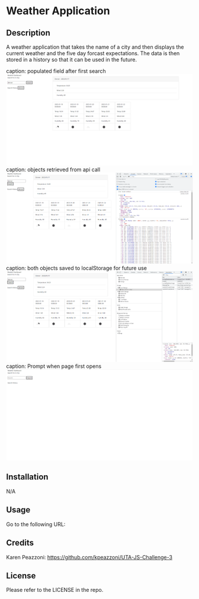 # Weather Application

## Description
A weather application that takes the name of a city and then displays the current weather and the five day forcast expectations. The data is then stored in a history so that it can be used in the future.

caption: populated field after first search
<br>
![<img src="first-search.png" width="250"/>](images/first-search.png)
<br>
caption: objects retrieved from api call
<br>
![<img src="two-api-call-objects.png" width="250"/>](images/two-api-call-objects.png)
<br>
caption: both objects saved to localStorage for future use
<br>
![<img src="two-objects-saved-to-localStorage.png" width="250"/>](images/two-objects-saved-to-localStorage.png)
<br>
caption: Prompt when page first opens
<br>
![<img src="weather-prompt.png" width="250"/>](images/weather-prompt.png)

## Installation
N/A
## Usage
Go to the following URL:

## Credits
Karen Peazzoni: https://github.com/kpeazzoni/UTA-JS-Challenge-3
## License
Please refer to the LICENSE in the repo.

